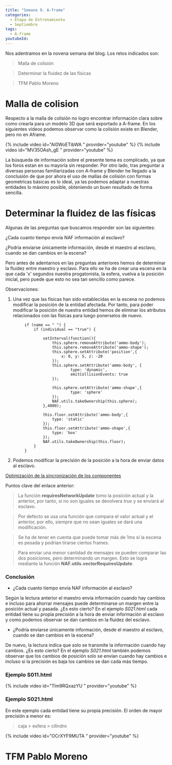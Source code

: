 ```yaml
---
title: "Semana 9. A-frame"
categories:
  - Etapa de Entrenamiento
  - Septiembre
tags:
  - A-frame
youtubeId: 
---
```



Nos adentramos en la novena semana del blog. Los retos indicados son:

> Malla de colisión

> Determinar la fluidez de las físicas

> TFM Pablo Moreno


# Malla de colision

Respecto a la malla de colisión no logro encontrar información clara sobre como crearla para un modelo 3D que será exportado a A-frame. En los siguientes videos podemos observar como la colisión existe en Blender, pero no en Aframe. 

{% include video id="Al0WoETibWA " provider="youtube" %}
{% include video id="MV35OAsh_gE " provider="youtube" %}

La búsqueda de información sobre el presente tema es complicado, ya que los foros estan en su mayoría sin responder. Por otro lado, tras preguntar a diversas personas familiarizadas con A-frame y Blender he llegado a la conclusión de que por ahora el uso de mallas de colisión con formas geometricas básicas es lo ideal, ya las podemos adaptar a nuestras entidades lo máximo posible, obteniendo un buen resultado de forma sencilla. 


# Determinar la fluidez de las físicas

Algunas de las preguntas que buscamos responder son las siguientes:

¿Cada cuanto tiempo envía NAF información al esclavo?

¿Podría enviarse únicamente información, desde el maestro al esclavo, cuando se dan cambios en la escena?

Pero antes de adentarnos en las preguntas anteriores hemos de determinar la fluidez entre maestro y esclavo. Para ello se ha de crear una escena en la que cada 'x' segundos nuestra progatonista, la esfera, vuelva a la posición inicial, pero puede que esto no sea tan sencillo como parece.

Observaciones:

1. Una vez que las físicas han sido establecidas en la escena no podemos modificar la posición de la entidad afectada. Por tanto, para poder modificar la posición de nuestra entidad hemos de eliminar los atributos relacionados con las físicas para luego ponerselos de nuevo. 

            if (name == " ") {
                if (individual == "true") {
                    
                    setInterval(function(){
                        this.sphere.removeAttribute('ammo-body');
                        this.sphere.removeAttribute('ammo-shape');
                        this.sphere.setAttribute('position',{
                            x: 0, y: 5, z: -20
                        });
                        this.sphere.setAttribute('ammo-body', {
                                type: 'dynamic',
                                emitCollisionEvents: true
                        });

                        this.sphere.setAttribute('ammo-shape',{
                                type: 'sphere'
                        });
                        NAF.utils.takeOwnership(this.sphere);
                    },4000);

                    this.floor.setAttribute('ammo-body',{
                        type: 'static'
                    });
                    this.floor.setAttribute('ammo-shape',{
                        type: 'box'
                    });
                    NAF.utils.takeOwnership(this.floor);
                }
            }
2. Podemos modificar la precisión de la posición a la hora de enviar datos al esclavo. 

[Optimización de la sincronización de los componentes ](https://github.com/networked-aframe/networked-aframe#syncing-components-optimization)

Puntos clave del enlace anterior: 

> La función **requiresNetworkUpdate** tomo la posición actual y la anterior, por tanto, si no son iguales se devolvera *true* y se enviará al esclavo.

> Por defecto se usa una función que compara el valor actual y el anterior, por ello, siempre que no sean iguales se dará una modificación. 

> Se ha de tener en cuenta que puede tomar más de 1ms si la escena es pesada y podrían tirarse ciertos frames. 

> Para enviar una menor cantidad de mensajes se pueden comparar las dos posiciones, pero determinando un margen. Esto se logra mediante la función **NAF.utils.vectorRequiresUpdate**.

### Conclusión 

* ¿Cada cuanto tiempo envía NAF información al esclavo? 

Según la lectura anterior el maestro envía información cuando hay cambios e incluso para ahorrar mensajes puede determinarse un margen entre la posición actual y pasada. ¿Es esto cierto? En el ejemplo *S021.html* cada entidad tiene su propia precisión a la hora de enviar información al esclavo y como podemos observar se dan cambios en la fluidez del esclavo. 

* ¿Podría enviarse únicamente información, desde el maestro al esclavo, cuando se dan cambios en la escena?

De nuevo, la lectura indica que solo se transmite la información cuando hay cambios. ¿Es esto cierto? En el ejemplo *S021.html* también podemos observar que los cambios de posición solo se envían cuando hay cambios e incluso si la precisión es baja los cambios se dan cada más tiempo. 

### Ejemplo S011.html

{% include video id="Tlm9RQxazYU " provider="youtube" %}

### Ejemplo S021.html

En este ejemplo cada entidad tiene su propia precisión. El orden de mayor precisión a menor es: 

> caja > esfera > cilindro

{% include video id="OCrXYF9MUTA " provider="youtube" %}





# TFM Pablo Moreno

